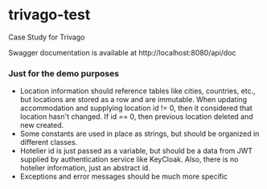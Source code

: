 # trivago-test
Case Study for Trivago

Swagger documentation is available at http://localhost:8080/api/doc


### Just for the demo purposes

* Location information should reference tables like cities, countries, etc., but locations are stored as a row and are immutable. 
When updating accommodation and supplying location id != 0, then it considered that location hasn't changed. If id == 0, then previous location deleted and new created.
* Some constants are used in place as strings, but should be organized in different classes.
* Hotelier id is just passed as a variable, but should be a data from JWT supplied by authentication service like KeyCloak. Also, there is no hotelier information, just an abstract id.
* Exceptions and error messages should be much more specific